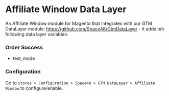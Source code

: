 # Affiliate Window Data Layer

An Affiliate Window module for Magento that integrates with our GTM DataLayer module: https://github.com/Space48/GtmDataLayer - it adds teh following data layer variables:

### Order Success

- test_mode


### Configuration

Go to `Stores > Configuration > Space48 > GTM DataLayer > Affiliate Window` to configure/enable.
